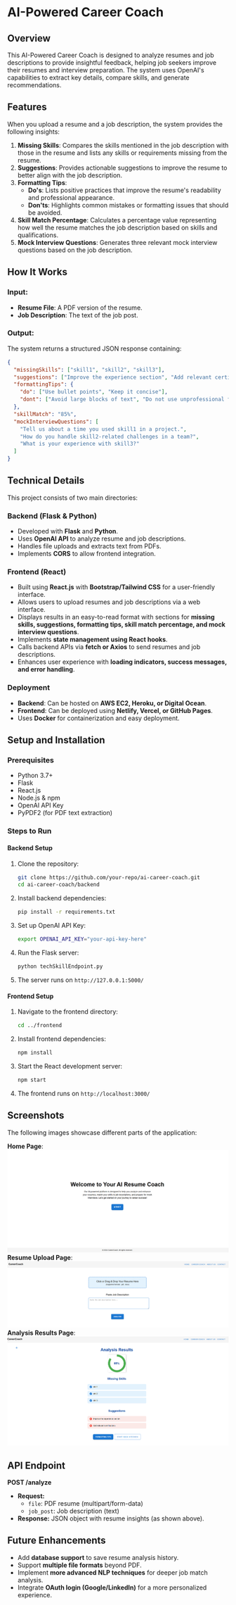 # AI-Powered Career Coach

## Overview

This AI-Powered Career Coach is designed to analyze resumes and job descriptions to provide insightful feedback, helping job seekers improve their resumes and interview preparation. The system uses OpenAI's capabilities to extract key details, compare skills, and generate recommendations.

## Features

When you upload a resume and a job description, the system provides the following insights:

1. **Missing Skills**: Compares the skills mentioned in the job description with those in the resume and lists any skills or requirements missing from the resume.
2. **Suggestions**: Provides actionable suggestions to improve the resume to better align with the job description.
3. **Formatting Tips**:
   - **Do's**: Lists positive practices that improve the resume's readability and professional appearance.
   - **Don'ts**: Highlights common mistakes or formatting issues that should be avoided.
4. **Skill Match Percentage**: Calculates a percentage value representing how well the resume matches the job description based on skills and qualifications.
5. **Mock Interview Questions**: Generates three relevant mock interview questions based on the job description.

## How It Works

### Input:

- **Resume File**: A PDF version of the resume.
- **Job Description**: The text of the job post.

### Output:

The system returns a structured JSON response containing:

```json
{
  "missingSkills": ["skill1", "skill2", "skill3"],
  "suggestions": ["Improve the experience section", "Add relevant certifications"],
  "formattingTips": {
    "do": ["Use bullet points", "Keep it concise"],
    "dont": ["Avoid large blocks of text", "Do not use unprofessional fonts"]
  },
  "skillMatch": "85%",
  "mockInterviewQuestions": [
    "Tell us about a time you used skill1 in a project.",
    "How do you handle skill2-related challenges in a team?",
    "What is your experience with skill3?"
  ]
}
```

## Technical Details

This project consists of two main directories:

### Backend (Flask & Python)

- Developed with **Flask** and **Python**.
- Uses **OpenAI API** to analyze resume and job descriptions.
- Handles file uploads and extracts text from PDFs.
- Implements **CORS** to allow frontend integration.

### Frontend (React)

- Built using **React.js** with **Bootstrap/Tailwind CSS** for a user-friendly interface.
- Allows users to upload resumes and job descriptions via a web interface.
- Displays results in an easy-to-read format with sections for **missing skills, suggestions, formatting tips, skill match percentage, and mock interview questions**.
- Implements **state management using React hooks**.
- Calls backend APIs via **fetch or Axios** to send resumes and job descriptions.
- Enhances user experience with **loading indicators, success messages, and error handling**.

### Deployment

- **Backend**: Can be hosted on **AWS EC2, Heroku, or Digital Ocean**.
- **Frontend**: Can be deployed using **Netlify, Vercel, or GitHub Pages**.
- Uses **Docker** for containerization and easy deployment.

## Setup and Installation

### Prerequisites

- Python 3.7+
- Flask
- React.js
- Node.js & npm
- OpenAI API Key
- PyPDF2 (for PDF text extraction)

### Steps to Run

#### Backend Setup

1. Clone the repository:
   ```sh
   git clone https://github.com/your-repo/ai-career-coach.git
   cd ai-career-coach/backend
   ```
2. Install backend dependencies:
   ```sh
   pip install -r requirements.txt
   ```
3. Set up OpenAI API Key:
   ```sh
   export OPENAI_API_KEY="your-api-key-here"
   ```
4. Run the Flask server:
   ```sh
   python techSkillEndpoint.py
   ```
5. The server runs on `http://127.0.0.1:5000/`

#### Frontend Setup

1. Navigate to the frontend directory:
   ```sh
   cd ../frontend
   ```
2. Install frontend dependencies:
   ```sh
   npm install
   ```
3. Start the React development server:
   ```sh
   npm start
   ```
4. The frontend runs on `http://localhost:3000/`

## Screenshots

The following images showcase different parts of the application:

**Home Page**: <img src="Screenshot/home_page.png"/>
**Resume Upload Page**:<img src="Screenshot/upload_page.png"/>
**Analysis Results Page**: <img src="Screenshot/anlysis_page.png"/>

## API Endpoint

**POST /analyze**

- **Request:**
  - `file`: PDF resume (multipart/form-data)
  - `job_post`: Job description (text)
- **Response:** JSON object with resume insights (as shown above).

## Future Enhancements

- Add **database support** to save resume analysis history.
- Support **multiple file formats** beyond PDF.
- Implement **more advanced NLP techniques** for deeper job match analysis.
- Integrate **OAuth login (Google/LinkedIn)** for a more personalized experience.
